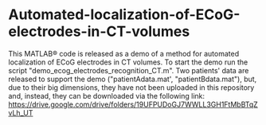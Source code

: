# Automated-localization-of-ECoG-electrodes-in-CT-volumes
This MATLAB®️ code is released as a demo of a method for automated localization of ECoG electrodes in CT volumes.
To start the demo run the script "demo_ecog_electrodes_recognition_CT.m".
Two patients' data are released to support the demo ("patientAdata.mat', "patientBdata.mat"), but, due to their big dimensions, they have not been uploaded in this repository and, instead, they can be downloaded via the following link: https://drive.google.com/drive/folders/19UFPUDoGJ7WWLL3GH1FtMbBTqZvLh_UT

